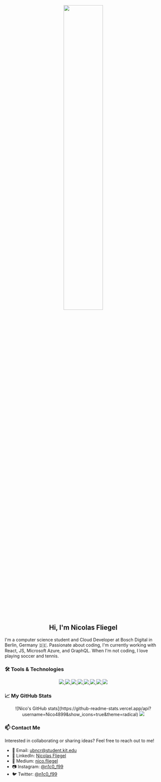 <div align="center">
  <img style="border-radius: 10px" src="https://www.wallpaperup.com/uploads/wallpapers/2015/07/26/763385/9a82dcaefabcd4470d587987f7b97e24.jpg" width="50%" height="50%" />
  <h2>Hi, I'm Nicolas Fliegel</h2>
</div>

I'm a computer science student and Cloud Developer at Bosch Digital in Berlin, Germany 🇩🇪. Passionate about coding, I'm currently working with React, JS, Microsoft Azure, and GraphQL. When I'm not coding, I love playing soccer and tennis.

### 🛠️ Tools & Technologies
<div align="center">
  <!-- React -->
  <a href="https://reactjs.org">
    <img src="https://img.shields.io/badge/React-61DAFB?style=for-the-badge&labelColor=20232A&logoColor=61DAFB&logo=react"> 
  </a>
  <!-- Sass -->
  <a href="https://sass-lang.com">
    <img src="https://img.shields.io/badge/Sass-CC6699?style=for-the-badge&labelColor=be3f80&logoColor=ffffff&logo=sass"> 
  </a>
  <!-- Python -->
  <a href="https://www.python.org"> 
    <img src="https://img.shields.io/badge/Python-3776AB?style=for-the-badge&labelColor=FFD43B&logoColor=3776AB&logo=python">
  </a>
  <!-- JavaScript -->
  <a href="https://en.wikipedia.org/wiki/JavaScript">
    <img src="https://img.shields.io/badge/JavaScript-F7DF1E?style=for-the-badge&labelColor=ffffff&logoColor=F7DF1E&logo=javascript">
  </a>
  <!-- Angular -->
  <a href="https://angular.io">
    <img src="https://img.shields.io/badge/Angular-DD0031?style=for-the-badge&labelColor=ffffff&logoColor=DD0031&logo=angular">
  </a>
  <!-- Next.js -->
  <a href="https://nextjs.org">
    <img src="https://img.shields.io/badge/Next.js-ffffff?style=for-the-badge&labelColor=ffffff&logoColor=000000&logo=next-dot-js">
  </a>
  <!-- Docker -->
  <a href="https://www.docker.com">
    <img src="https://img.shields.io/badge/Docker-2496ED?style=for-the-badge&labelColor=369cee&logoColor=ffffff&logo=docker">
  </a>
  <!-- Auth0 -->
  <a href="https://auth0.com/">
    <img src="https://img.shields.io/badge/Auth0-EB5424?style=for-the-badge&labelColor=000000&logoColor=EB5424&logo=auth0">
  </a>
</div>

### 📈 My GitHub Stats

<div align="center">
  <!--
  <a href="https://leetcode.com/nicolas_fliegel/">
    <img src="https://leetcard.jacoblin.cool/nicolas_fliegel?theme=light&font=Sunflower" />
  </a>
  -->
  ![Nico's GitHub stats](https://github-readme-stats.vercel.app/api?username=Nico4899&show_icons=true&theme=radical)
  
  <a href="https://github.com/Nico4899">
    <img src="https://github-readme-stats.vercel.app/api/top-langs/?username=Nico4899" />
  </a>
</div>

### 📫 Contact Me

Interested in collaborating or sharing ideas? Feel free to reach out to me!

- 📧 Email: [ubncr@student.kit.edu](mailto:ubncr@student.kit.edu)
- 💼 LinkedIn: [Nicolas Fliegel](https://www.linkedin.com/in/nicolas-fliegel/)
- 📝 Medium: [nico.fliegel](https://medium.com/@nico.fliegel)
- 📷 Instagram: [@n1c0_f99](https://www.instagram.com/n1c0_f99/)
- 🐦 Twitter: [@n1c0_f99](https://twitter.com/n1c0_f99)
